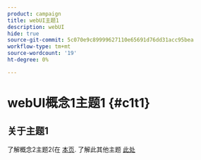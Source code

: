 ```yaml
---
product: campaign
title: webUI主题1
description: webUI
hide: true
source-git-commit: 5c070e9c89999627110e65691d76dd31acc95bea
workflow-type: tm+mt
source-wordcount: '19'
ht-degree: 0%

---
```


# webUI概念1主题1 {#c1t1}

## 关于主题1

了解概念2主题2(在 [本页](../concept2/topic2.md).
了解此其他主题 [此处](../../automation/workflow/about-workflows.md)